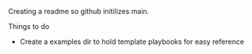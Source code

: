 Creating a readme so github initilizes main.

Things to do
* Create a examples dir to hold template playbooks for easy reference
